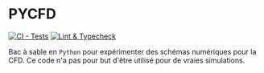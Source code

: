 # PYCFD

[![CI - Tests](https://github.com/lukbrb/pycfd/actions/workflows/ci.yml/badge.svg)](https://github.com/lukbrb/pycfd/actions/workflows/ci.yml)
[![Lint & Typecheck](https://github.com/lukbrb/pycfd/actions/workflows/lint.yml/badge.svg)](https://github.com/lukbrb/pycfd/actions/workflows/lint.yml)

Bac à sable en `Python` pour expérimenter des schémas numériques pour la CFD.
Ce code n'a pas pour but d'être utilisé pour de vraies simulations.